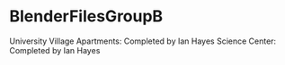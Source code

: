 # BlenderFilesGroupB
University Village Apartments: Completed by Ian Hayes
Science Center: Completed by Ian Hayes
